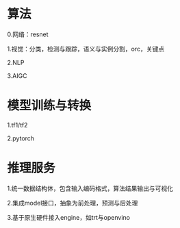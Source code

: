 # 算法

0.网络：resnet

1.视觉：分类，检测与跟踪，语义与实例分割，orc，关键点


2.NLP


3.AIGC


# 模型训练与转换

1.tf1/tf2

2.pytorch

# 推理服务

1.统一数据结构体，包含输入编码格式，算法结果输出与可视化

2.集成model接口，抽象为前处理，预测与后处理

3.基于原生硬件接入engine，如trt与openvino
